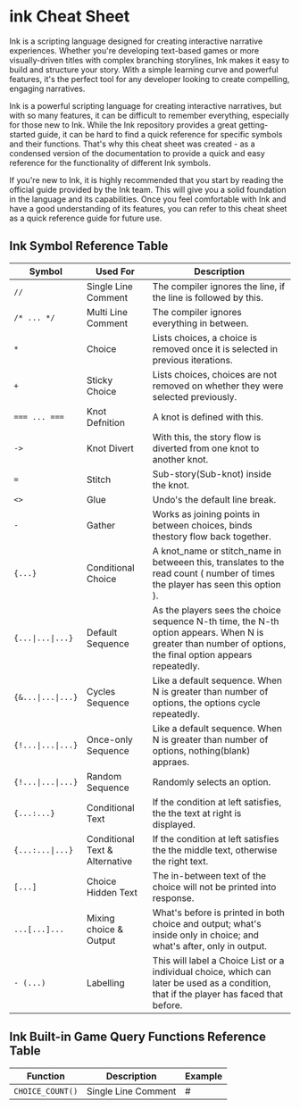 # ink Cheat Sheet

Ink is a scripting language designed for creating interactive narrative experiences. Whether you're developing text-based games or more visually-driven titles with complex branching storylines, Ink makes it easy to build and structure your story. With a simple learning curve and powerful features, it's the perfect tool for any developer looking to create compelling, engaging narratives.

Ink is a powerful scripting language for creating interactive narratives, but with so many features, it can be difficult to remember everything, especially for those new to Ink. While the Ink repository provides a great getting-started guide, it can be hard to find a quick reference for specific symbols and their functions. That's why this cheat sheet was created - as a condensed version of the documentation to provide a quick and easy reference for the functionality of different Ink symbols.

If you're new to Ink, it is highly recommended that you start by reading the official guide provided by the Ink team. This will give you a solid foundation in the language and its capabilities. Once you feel comfortable with Ink and have a good understanding of its features, you can refer to this cheat sheet as a quick reference guide for future use.

## Ink Symbol Reference Table

| Symbol | Used For | Description |
| ------ | -------- | ----------- |
|` // ` | Single Line  Comment | The compiler ignores the line, if the  line  is followed by this. |
| `/* ... */` | Multi Line Comment | The compiler ignores everything in between. |
|` * ` | Choice | Lists choices, a choice is removed once it is selected in previous iterations. |
|` + ` | Sticky Choice | Lists choices, choices are  not  removed  on whether they were selected previously.|
|` === ... === ` |  Knot Defnition | A knot is  defined with this.|
|` -> ` | Knot Divert | With this, the story flow is diverted from one knot to another knot.|
|` = ` | Stitch | Sub-story(Sub-knot) inside the knot.|
|` <> ` | Glue | Undo's the default line break.|
|` - ` | Gather | Works as joining points in between choices, binds thestory   flow back together. |
|` {...} ` | Conditional Choice | A knot_name or stitch_name in betweeen this, translates to the read count ( number of times the  player has seen this option ).|
|` {...\|...\|...} ` | Default Sequence | As the players sees the choice sequence N-th time, the N-th option appears. When N is greater than number of options, the final  option appears repeatedly.
|` {&...\|...\|...} ` | Cycles Sequence | Like a default sequence. When N is greater than number of options, the options cycle repeatedly.|
|` {!...\|...\|...} ` |  Once-only Sequence | Like a default sequence. When N is greater than number of options, nothing(blank) appraes. |
|` {!...\|...\|...} ` |  Random Sequence | Randomly selects an option.|
|` {...:...} ` | Conditional Text  | If the condition at left satisfies, the the text at right is displayed. |
|` {...:...\|...} ` | Conditional Text & Alternative | If the condition at left satisfies the the middle text, otherwise the right text.| 
|` [...] ` | Choice Hidden Text | The in-between text of the choice will not be printed into response.|
|` ...[...]... ` | Mixing choice & Output | What's before is printed in both choice and output; what's inside only in choice; and what's after, only in output.|
|` - (...) ` | Labelling | This will label a Choice List or a individual choice, which can later be used as a  condition, that if the player has faced that before.|

## Ink Built-in Game Query Functions Reference Table

| Function | Description | Example |
| ------ | -------- | ----------- |
| `CHOICE_COUNT()` | Single Line  Comment | # |

